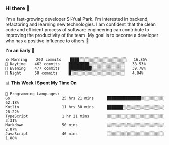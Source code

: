 ### Hi there 👋


I'm a fast-growing developer Si-Yual Park. I'm interested in backend, refactoring and learning new technologies. I am confident that the clean code and efficient process of software engineering can contribute to improving the productivity of the team. My goal is to become a developer who has a positive influence to others 🔭

<!--START_SECTION:waka-->
**I'm an Early 🐤** 

```text
🌞 Morning    202 commits    ████░░░░░░░░░░░░░░░░░░░░░   16.85% 
🌆 Daytime    462 commits    █████████░░░░░░░░░░░░░░░░   38.53% 
🌃 Evening    477 commits    ██████████░░░░░░░░░░░░░░░   39.78% 
🌙 Night      58 commits     █░░░░░░░░░░░░░░░░░░░░░░░░   4.84%

```


📊 **This Week I Spent My Time On** 

```text
💬 Programming Languages: 
Go                       25 hrs 21 mins      ███████████████░░░░░░░░░░   62.18% 
Kotlin                   11 hrs 30 mins      ███████░░░░░░░░░░░░░░░░░░   28.22% 
TypeScript               1 hr 21 mins        ░░░░░░░░░░░░░░░░░░░░░░░░░   3.31% 
Markdown                 50 mins             ░░░░░░░░░░░░░░░░░░░░░░░░░   2.07% 
JavaScript               46 mins             ░░░░░░░░░░░░░░░░░░░░░░░░░   1.88%

```


<!--END_SECTION:waka-->
